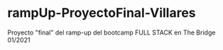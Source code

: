 # rampUp-ProyectoFinal-Villares
Proyecto "final" del ramp-up del bootcamp FULL STACK en The Bridge 01/2021
